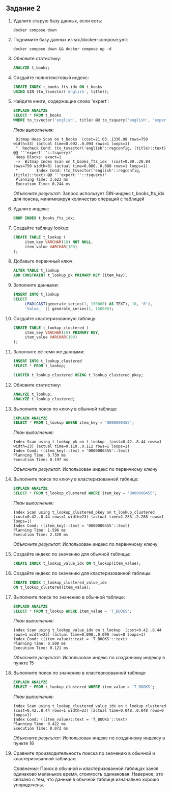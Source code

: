 ## Задание 2

1. Удалите старую базу данных, если есть:
    ```shell
    docker compose down
    ```

2. Поднимите базу данных из src/docker-compose.yml:
    ```shell
    docker compose down && docker compose up -d
    ```

3. Обновите статистику:
    ```sql
    ANALYZE t_books;
    ```

4. Создайте полнотекстовый индекс:
    ```sql
    CREATE INDEX t_books_fts_idx ON t_books 
    USING GIN (to_tsvector('english', title));
    ```

5. Найдите книги, содержащие слово 'expert':
    ```sql
    EXPLAIN ANALYZE
    SELECT * FROM t_books 
    WHERE to_tsvector('english', title) @@ to_tsquery('english', 'expert');
    ```
    
    *План выполнения:*
    ```
     Bitmap Heap Scan on t_books  (cost=21.03..1336.08 rows=750 width=33) (actual time=0.092..0.094 rows=1 loops=1)
     "  Recheck Cond: (to_tsvector('english'::regconfig, (title)::text) @@ '''expert'''::tsquery)"
     Heap Blocks: exact=1
     ->  Bitmap Index Scan on t_books_fts_idx  (cost=0.00..20.84 rows=750 width=0) (actual time=0.080..0.080 rows=1 loops=1)
     "        Index Cond: (to_tsvector('english'::regconfig, (title)::text) @@ '''expert'''::tsquery)"
     Planning Time: 3.623 ms
     Execution Time: 0.244 ms
     ```
    
    *Объясните результат:*
    Запрос использует GIN-индекс t_books_fts_idx для поиска, минимизируя количество операций с таблицей

6. Удалите индекс:
    ```sql
    DROP INDEX t_books_fts_idx;
    ```

7. Создайте таблицу lookup:
    ```sql
    CREATE TABLE t_lookup (
         item_key VARCHAR(10) NOT NULL,
         item_value VARCHAR(100)
    );
    ```

8. Добавьте первичный ключ:
    ```sql
    ALTER TABLE t_lookup 
    ADD CONSTRAINT t_lookup_pk PRIMARY KEY (item_key);
    ```

9. Заполните данными:
    ```sql
    INSERT INTO t_lookup 
    SELECT 
         LPAD(CAST(generate_series(1, 150000) AS TEXT), 10, '0'),
         'Value_' || generate_series(1, 150000);
    ```

10. Создайте кластеризованную таблицу:
     ```sql
     CREATE TABLE t_lookup_clustered (
          item_key VARCHAR(10) PRIMARY KEY,
          item_value VARCHAR(100)
     );
     ```

11. Заполните её теми же данными:
     ```sql
     INSERT INTO t_lookup_clustered 
     SELECT * FROM t_lookup;
     
     CLUSTER t_lookup_clustered USING t_lookup_clustered_pkey;
     ```

12. Обновите статистику:
     ```sql
     ANALYZE t_lookup;
     ANALYZE t_lookup_clustered;
     ```

13. Выполните поиск по ключу в обычной таблице:
     ```sql
     EXPLAIN ANALYZE
     SELECT * FROM t_lookup WHERE item_key = '0000000455';
     ```
     
     *План выполнения:*
     ```
     Index Scan using t_lookup_pk on t_lookup  (cost=0.42..8.44 rows=1 width=23) (actual time=0.110..0.112 rows=1 loops=1)
     Index Cond: ((item_key)::text = '0000000455'::text)
     Planning Time: 0.730 ms
     Execution Time: 0.197 ms
     ```
     
     *Объясните результат:*
     Использован индекс по первичному ключу

14. Выполните поиск по ключу в кластеризованной таблице:
     ```sql
     EXPLAIN ANALYZE
     SELECT * FROM t_lookup_clustered WHERE item_key = '0000000455';
     ```
     
     *План выполнения:*
     ```
     Index Scan using t_lookup_clustered_pkey on t_lookup_clustered  (cost=0.42..8.44 rows=1 width=23) (actual time=2.283..2.288 rows=1 loops=1)
     Index Cond: ((item_key)::text = '0000000455'::text)
     Planning Time: 1.596 ms
     Execution Time: 2.320 ms
     ```
     
     *Объясните результат:*
     Использован индекс по первичному ключу

15. Создайте индекс по значению для обычной таблицы:
     ```sql
     CREATE INDEX t_lookup_value_idx ON t_lookup(item_value);
     ```

16. Создайте индекс по значению для кластеризованной таблицы:
     ```sql
     CREATE INDEX t_lookup_clustered_value_idx 
     ON t_lookup_clustered(item_value);
     ```

17. Выполните поиск по значению в обычной таблице:
     ```sql
     EXPLAIN ANALYZE
     SELECT * FROM t_lookup WHERE item_value = 'T_BOOKS';
     ```
     
     *План выполнения:*
     ```
     Index Scan using t_lookup_value_idx on t_lookup  (cost=0.42..8.44 rows=1 width=23) (actual time=0.098..0.099 rows=0 loops=1)
     Index Cond: ((item_value)::text = 'T_BOOKS'::text)
     Planning Time: 0.508 ms
     Execution Time: 0.121 ms
     ```
     
     *Объясните результат:*
     Использован индекс по созданному индексу в пункте 15

18. Выполните поиск по значению в кластеризованной таблице:
     ```sql
     EXPLAIN ANALYZE
     SELECT * FROM t_lookup_clustered WHERE item_value = 'T_BOOKS';
     ```
     
     *План выполнения:*
     ```
     Index Scan using t_lookup_clustered_value_idx on t_lookup_clustered  (cost=0.42..8.44 rows=1 width=23) (actual time=0.048..0.048 rows=0 loops=1)
     Index Cond: ((item_value)::text = 'T_BOOKS'::text)
     Planning Time: 0.422 ms
     Execution Time: 0.072 ms
     ```
     
     *Объясните результат:*
     Использован индекс по созданному индексу в пункте 16

19. Сравните производительность поиска по значению в обычной и кластеризованной таблицах:
     
     *Сравнение:*
     Поиск в обычной и кластеризованной таблицах занял одинаково маленькое время, стоимость одинаковая. Наверное, это связано с тем, что данные в обычной таблице изначально хорошо упорядочены.